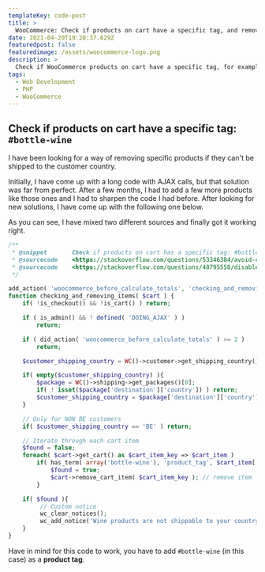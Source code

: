 ```yaml
---
templateKey: code-post
title: >
  WooCommerce: Check if products on cart have a specific tag, and remove them if they can't be shipped to the customer country
date: 2021-04-20T19:28:37.629Z
featuredpost: false
featuredimage: /assets/woocommerce-logo.png
description: >
  Check if WooCommerce products on cart have a specific tag, for example "Bottle-Wine", and remove them if they can't be shipped to the customer country.
tags:
  - Web Development
  - PHP
  - WooCommerce
---
```


## Check if products on cart have a specific tag: `#bottle-wine`

I have been looking for a way of removing specific products if they can't be shipped to the customer country.

Initially, I have come up with a long code with AJAX calls, but that solution was far from perfect. After a few months, I had to add a few more products like those ones and I had to sharpen the code I had before. After looking for new solutions, I have come up with the following one below.

As you can see, I have mixed two different sources and finally got it working right.

```php
/**
 * @snippet       Check if products on cart has a specific tag: #bottle-wine
 * @sourcecode    <https://stackoverflow.com/questions/53346384/avoid-checkout-for-specific-products-on-specific-country-in-woocommerce>
 * @sourcecode    <https://stackoverflow.com/questions/48795558/disable-shipping-for-specific-products-based-on-country-in-woocommerce>
 */

add_action( 'woocommerce_before_calculate_totals', 'checking_and_removing_items', 10, 1 );
function checking_and_removing_items( $cart ) {
    if( !is_checkout() && !is_cart() ) return;

    if ( is_admin() && ! defined( 'DOING_AJAX' ) )
        return;

    if ( did_action( 'woocommerce_before_calculate_totals' ) >= 2 )
        return;

    $customer_shipping_country = WC()->customer->get_shipping_country();

    if( empty($customer_shipping_country) ){
        $package = WC()->shipping->get_packages()[0];
        if( ! isset($package['destination']['country']) ) return;
        $customer_shipping_country = $package['destination']['country'];
    }

    // Only for NON BE customers
    if( $customer_shipping_country == 'BE' ) return;

    // Iterate through each cart item
    $found = false;
    foreach( $cart->get_cart() as $cart_item_key => $cart_item )
        if( has_term( array('bottle-wine'), 'product_tag', $cart_item['product_id'] ) ) {
            $found = true;
            $cart->remove_cart_item( $cart_item_key ); // remove item
        }

    if( $found ){
         // Custom notice
         wc_clear_notices();
         wc_add_notice('Wine products are not shippable to your country and have been removed', 'error');
    }
}
```

Have in mind for this code to work, you have to add `#bottle-wine` (in this case) as a **product tag**.
